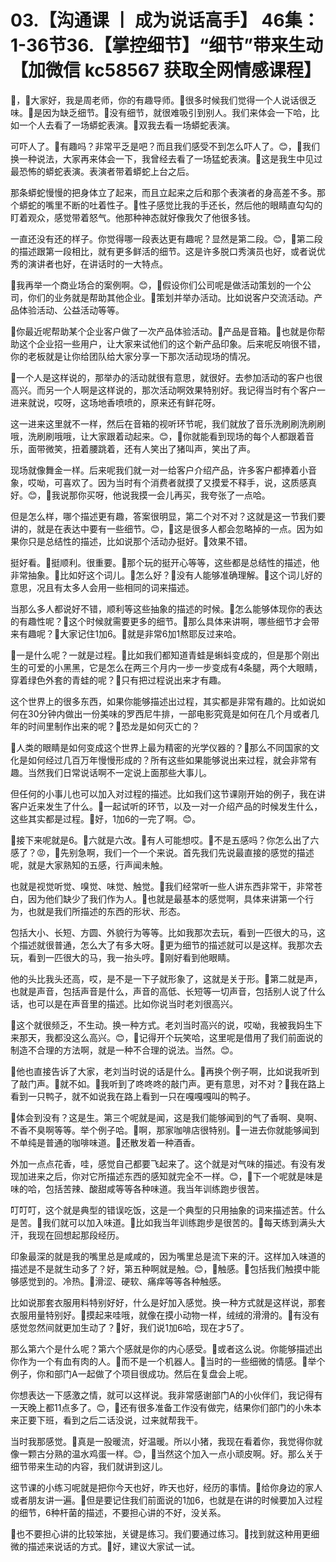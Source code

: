 # 03.【沟通课 丨 成为说话高手】 46集：1-36节36.【掌控细节】“细节”带来生动【加微信 kc58567 获取全网情感课程】

🎼，🎼大家好，我是周老师，你的有趣导师。🎼很多时候我们觉得一个人说话很乏味。🎼是因为缺乏细节。🎼没有细节，就很难吸引到别人。我们来体会一下哈，比如一个人去看了一场蟒蛇表演。🎼双我去看一场蟒蛇表演。

可吓人了。🎼有趣吗？非常平乏是吧？而且我们感受不到怎么吓人了。😊，🎼我们换一种说法，大家再来体会一下，我曾经去看了一场猛蛇表演。🎼这是我生中见过最恐怖的蟒蛇表演。表演者带着蟒蛇上台之后。

那条蟒蛇慢慢的把身体立了起来，而且立起来之后和那个表演者的身高差不多。那个蟒蛇的嘴里不断的吐着性子。🎼性子感觉比我的手还长，然后他的眼睛直勾勾的盯着观众，感觉带着怒气。他那种神态就好像我欠了他很多钱。

一直还没有还的样子。你觉得哪一段表达更有趣呢？显然是第二段。😊，🎼第二段的描述跟第一段相比，就有更多鲜活的细节。这是许多脱口秀演员也好，或者说优秀的演讲者也好，在讲话时的一大特点。

🎼我再举一个商业场合的案例啊。😊，🎼假设你们公司呢是做活动策划的一个公司，你们的业务就是帮助其他企业。🎼策划并举办活动。比如说客户交流活动。产品体验活动、公益活动等等。

🎼你最近呢帮助某个企业客户做了一次产品体验活动。🎼产品是音箱。🎼也就是你帮助这个企业招一些用户，让大家来试他们的这个新产品印象。后来呢反响很不错，你的老板就是让你给团队给大家分享一下那次活动现场的情况。

🎼一个人是这样说的，那举办的活动就很有意思，就很好。去参加活动的客户也很高兴。而另一个人啊是这样说的，那次活动啊效果特别好。我记得当时有个客户一进来就说，哎呀，这场地香喷喷的，原来还有鲜花呀。

这一进来这里就不一样，然后在音箱的视听环节呢，我们就放了音乐洗刷刷洗刷刷哦，洗刷刷哦哦，让大家跟着动起来。😊，🎼你就能看到现场的每个人都跟着音乐，面带微笑，扭着腰跳着，还有人笑出了猪叫声，笑出了声。

现场就像舞金一样。后来呢我们就一对一给客户介绍产品，许多客户都捧着小音象，哎呦，可喜欢了。因为当时有个消费者就摸了又摸爱不释手，说，这质感真好。😊，🎼我说那你买呀，他说我摸一会儿再买，我夸张了一点哈。

但是怎么样，哪个描述更有趣，答案很明显，第二个对不对？这就是这一节我们要讲的，就是在表达中要有一些细节。😊，🎼这是很多人都会忽略掉的一点。因为如果你只是总结性的描述，比如说那个活动办挺好。🎼效果不错。

挺好看。🎼挺顺利。很重要。🎼那个玩的挺开心等等，这些都是总结性的描述，他非常抽象。🎼比如好这个词儿。🎼怎么好？🎼没有人能够准确理解。🎼这个词儿好的意思，况且有太多人会用一些相同的词来描述。

当那么多人都说好不错，顺利等这些抽象的描述的时候。🎼怎么能够体现你的表达的有趣性呢？🎼这个时候就需要更多的细节。🎼那么具体来讲啊，哪些细节才会带来有趣呢？🎼大家记住1加6。🎼就是非常6加1熬耶反过来哈。

🎼一是什么呢？一就是过程。🎼比如我们都知道青蛙是蝌蚪变成的，但是那个刚出生的可爱的小黑黑，它是怎么在两三个月内一步一步变成有4条腿，两个大眼睛，穿着绿色外套的青蛙的呢？🎼只有把过程说出来才有趣。

这个世界上的很多东西，如果你能够描述出过程，其实都是非常有趣的。比如说如何在30分钟内做出一份美味的罗西尼牛排，一部电影究竟是如何在几个月或者几年的时间里制作出来的呢？🎼恐龙是如何灭亡的？

🎼人类的眼睛是如何变成这个世界上最为精密的光学仪器的？🎼那么不同国家的文化是如何经过几百万年慢慢形成的？所有这些如果能够说出来过程，就会非常有趣。当然我们日常说话啊不一定说上面那些大事儿。

但任何的小事儿也可以加入对过程的描述。比如我们这节课刚开始的例子，我在讲客户近来发生了什么。🎼一起试听的环节，以及一对一介绍产品的时候发生什么，这些其实都是过程。🎼好，1加6的一完了啊。😊。

🎼接下来呢就是6。🎼六就是六改。🎼有人可能想哎。🎼不是五感吗？你怎么出了六感了？😡，🎼先别急啊，我们一个一个来说。首先我们先说最直接的感觉的描述呢，就是大家熟知的五感，行声闻未触。

也就是视觉听觉、嗅觉、味觉、触觉。🎼我们经常听一些人讲东西非常干，非常苍白，因为他们缺少了我们作为人。🎼也就是最基本的感觉啊，具体来讲第一个行为，也就是我们所描述的东西的形状、形态。

包括大小、长短、方圆、外貌行为等等。比如我那次去玩，看到一匹很大的马，这个描述就很普通，怎么大了有多大呀。🎼更为细节的描述就可以是这样。我那次去玩，看到一匹很大的马，我一抬头哼。🎼刚好看到他眼睛。

他的头比我头还高，哎，是不是一下子就形象了，这就是关于形。🎼第二就是声，也就是声音，包括声音是什么，声音的高低、长短等一切声音，包括别人说了什么话，也可以是在声音里的描述。比如你说当时老刘很高兴。

🎼这个就很频乏，不生动。换一种方式。老刘当时高兴的说，哎呦，我被我妈生下来那天，我都没这么高兴。😊，🎼记得开个玩笑哈，这里呢是借用了我们前面说的制造不合理的方法啊，就是一种不合理的说法。当然。😊。

🎼他也直接告诉了大家，老刘当时说的话是什么。🎼再换个例子啊，比如说我听到了敲门声。🎼就不如。🎼我听到了咚咚咚的敲门声。更有意思，对不对？🎼我在路上看到一只鸭子，就不如说我在路上看到一只在嘎嘎嘎叫的鸭子。

🎼体会到没有？这是生。第三个呢就是闻，这是我们能够闻到的气了香啊、臭啊、不香不臭啊等等。举个例子哈。🎼啊，那家咖啡店很特别。🎼一进去你就能够闻到不单纯是普通的咖啡味道。🎼还散发着一种酒香。

外加一点点花香，哇，感觉自己都要飞起来了。这个就是对气味的描述。有没有发现加进来之后，你对它所描述东西的感知就完全不一样。😊，🎼下一个呢就是味是味的哈，包括苦辣、酸甜咸等等各种味道。我当年训练跑步很苦。

叮叮叮，这个就是典型的错误吃饭，这是一个典型的只用抽象的词来描述苦。什么是苦。🎼我们就可以加入味道。🎼比如我当年训练跑步是很苦的。🎼每天练到满头大汗，我现在回想起那段经历。

印象最深的就是我的嘴里总是咸咸的，因为嘴里总是流下来的汗。这样加入味道的描述是不是就生动多了？好，第五种啊就是触。😊，🎼触感。🎼包括我们触摸中能够感觉到的。冷热。🎼滑涩、硬软、痛痒等等各种触感。

比如说那套衣服用料特别好好，什么是好加入感觉。换一种方式就是这样说，那套衣服用量特别好。🎼摸起来哇哦，就像在摸小动物一样，绒绒的滑滑的。🎼有没有感觉忽然间就更加生动了？🎼好，我们说1加6哈，现在才5了。

那么第六个是什么呢？第六个感就是你的内心感受。🎼或者这么说。你能够描述出你作为一个有血有肉的人。🎼而不是一个机器人。🎼当时的一些细微的情感。🎼举个例子，你和部门A一起做了个项目很成功。然后在复盘会上呢。

你想表达一下感激之情，就可以这样说。我非常感谢部门A的小伙伴们，我记得有一天晚上都11点多了。😊，🎼还有很多准备工作没有做完，结果你们部门的小朱本来正要下班，看到之后二话没说，过来就帮我干。

当时我那感觉。🎼真是一股暖流，好温暖。所以小猪，我现在看着你，我觉得你就像一颗古分熟的温水鸡蛋一样。😊，🎼当然这个加入一点小顽皮啊。好。那么关于细节带来生动的内容，我们就讲到这儿。

这节课的小练习呢就是把你今天也好，昨天也好，经历的事情。🎼给你身边的家人或者朋友讲一遍。🎼但是要记住我们前面说的1加6，也就是在讲的时候要加入过程的细节，6种杆菌的描述，不要担心讲的不好，没关系。

🎼也不要担心讲的比较笨拙，关键是练习。我们要通过练习。🎼找到就这种用更细微的描述来说话的方式。🎼好，建议大家试一试。

